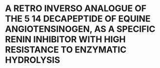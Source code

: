 # A RETRO INVERSO ANALOGUE OF THE 5 14 DECAPEPTIDE OF EQUINE ANGIOTENSINOGEN, AS A SPECIFIC RENIN INHIBITOR WITH HIGH RESISTANCE TO ENZYMATIC HYDROLYSIS
